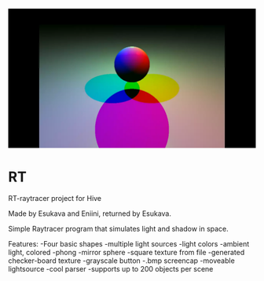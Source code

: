  ![demo](RT-animation.webp)


# RT
RT-raytracer project for Hive

Made by Esukava and Eniini, returned by Esukava.

Simple Raytracer program that simulates light and shadow in space.

Features:
	-Four basic shapes
	-multiple light sources
	-light colors
	-ambient light, colored
	-phong
	-mirror sphere
	-square texture from file
	-generated checker-board texture
	-grayscale button
	-.bmp screencap
	-moveable lightsource
	-cool parser
	-supports up to 200 objects per scene
